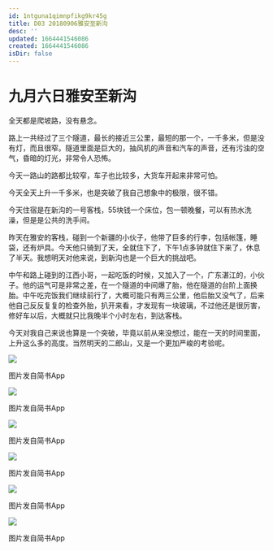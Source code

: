 ```yaml
---
id: 1ntguna1qimnpfikg9kr45g
title: D03 20180906雅安至新沟
desc: ''
updated: 1664441546086
created: 1664441546086
isDir: false
---
```

# 九月六日雅安至新沟

全天都是爬坡路，没有悬念。

路上一共经过了三个隧道，最长的接近三公里，最短的那一个，一千多米，但是没有灯，而且很窄。隧道里面是巨大的，抽风机的声音和汽车的声音，还有污浊的空气，昏暗的灯光，非常令人恐怖。

今天一路山的路都比较窄，车子也比较多，大货车开起来非常可怕。

今天全天上升一千多米，也是突破了我自己想象中的极限，很不错。

今天住宿是在新沟的一号客栈，55块钱一个床位，包一顿晚餐，可以有热水洗澡，但是是公共的洗手间。

昨天在雅安的客栈，碰到一个新疆的小伙子，他带了巨多的行李，包括帐篷，睡袋，还有炉具。今天他只骑到了天，全就住下了，下午1点多钟就住下来了，休息了半天。我想明天对他来说，到新沟也是一个巨大的挑战吧。

中午和路上碰到的江西小哥，一起吃饭的时候，又加入了一个，广东湛江的，小伙子。他的运气可是非常之差，在一个隧道的中间爆了胎，他在隧道的台阶上面换胎。中午吃完饭我们继续前行了，大概可能只有两三公里，他后胎又没气了，后来他自己反反复复的检查外胎，扒开来看，才发现有一块玻璃，不过他还是很厉害，修好车以后，大概就只比我晚半个小时左右，到达客栈。

今天对我自己来说也算是一个突破，毕竟以前从来没想过，能在一天的时间里面，上升这么多的高度。当然明天的二郎山，又是一个更加严峻的考验呢。

![](https://ridemypic.oss-cn-chengdu.aliyuncs.com/rideimg/2616645-9472b4ed99efb8ea.jpg)  

图片发自简书App

![](https://ridemypic.oss-cn-chengdu.aliyuncs.com/rideimg/2616645-9e15ef67904e1aed.jpg)  

图片发自简书App

![](https://ridemypic.oss-cn-chengdu.aliyuncs.com/rideimg/2616645-fa2533b433594dfa.jpg)  

图片发自简书App

![](https://ridemypic.oss-cn-chengdu.aliyuncs.com/rideimg/2616645-c5725b8669c8e07d.jpg)  

图片发自简书App

![](https://ridemypic.oss-cn-chengdu.aliyuncs.com/rideimg/2616645-21efbe2cc6df91d3.jpg)  

图片发自简书App

![](https://ridemypic.oss-cn-chengdu.aliyuncs.com/rideimg/2616645-42f9ae06b4f1599c.jpg)  

图片发自简书App

